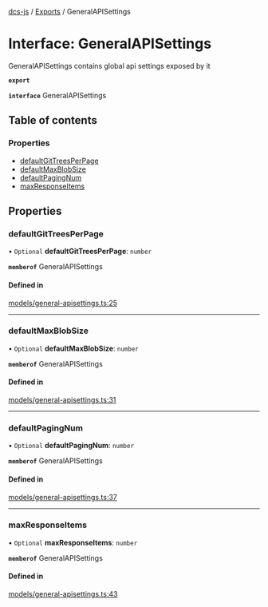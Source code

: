 [dcs-js](../README.md) / [Exports](../modules.md) / GeneralAPISettings

# Interface: GeneralAPISettings

GeneralAPISettings contains global api settings exposed by it

**`export`**

**`interface`** GeneralAPISettings

## Table of contents

### Properties

- [defaultGitTreesPerPage](GeneralAPISettings.md#defaultgittreesperpage)
- [defaultMaxBlobSize](GeneralAPISettings.md#defaultmaxblobsize)
- [defaultPagingNum](GeneralAPISettings.md#defaultpagingnum)
- [maxResponseItems](GeneralAPISettings.md#maxresponseitems)

## Properties

### <a id="defaultgittreesperpage" name="defaultgittreesperpage"></a> defaultGitTreesPerPage

• `Optional` **defaultGitTreesPerPage**: `number`

**`memberof`** GeneralAPISettings

#### Defined in

[models/general-apisettings.ts:25](https://github.com/unfoldingWord/dcs-js/blob/c677a54/models/general-apisettings.ts#L25)

___

### <a id="defaultmaxblobsize" name="defaultmaxblobsize"></a> defaultMaxBlobSize

• `Optional` **defaultMaxBlobSize**: `number`

**`memberof`** GeneralAPISettings

#### Defined in

[models/general-apisettings.ts:31](https://github.com/unfoldingWord/dcs-js/blob/c677a54/models/general-apisettings.ts#L31)

___

### <a id="defaultpagingnum" name="defaultpagingnum"></a> defaultPagingNum

• `Optional` **defaultPagingNum**: `number`

**`memberof`** GeneralAPISettings

#### Defined in

[models/general-apisettings.ts:37](https://github.com/unfoldingWord/dcs-js/blob/c677a54/models/general-apisettings.ts#L37)

___

### <a id="maxresponseitems" name="maxresponseitems"></a> maxResponseItems

• `Optional` **maxResponseItems**: `number`

**`memberof`** GeneralAPISettings

#### Defined in

[models/general-apisettings.ts:43](https://github.com/unfoldingWord/dcs-js/blob/c677a54/models/general-apisettings.ts#L43)
